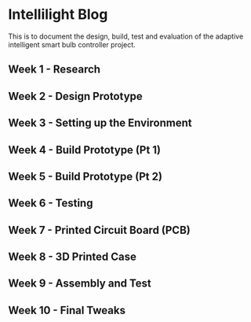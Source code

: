 # Intellilight Blog

This is to document the design, build, test and evaluation of the adaptive
intelligent smart bulb controller project.

## Week 1 - Research

## Week 2 - Design Prototype

## Week 3 - Setting up the Environment

## Week 4 - Build Prototype (Pt 1)

## Week 5 - Build Prototype (Pt 2)

## Week 6 - Testing

## Week 7 - Printed Circuit Board (PCB)

## Week 8 - 3D Printed Case

## Week 9 - Assembly and Test

## Week 10 - Final Tweaks
